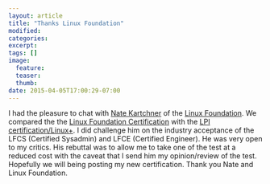 ```yaml
---
layout: article
title: "Thanks Linux Foundation"
modified:
categories: 
excerpt:
tags: []
image:
  feature:
  teaser:
  thumb:
date: 2015-04-05T17:00:29-07:00
---
```

I had the pleasure to chat with [Nate Kartchner](https://www.linkedin.com/in/natekartchner) of the [Linux Foundation](http://www.linuxfoundation.org/). We compared the the [Linux Foundation Certification](http://training.linuxfoundation.org/certification) with the [LPI certification/Linux+](https://www.lpi.org/). I did challenge him on the industry acceptance of the LFCS (Certified Sysadmin) and LFCE (Certified Engineer). He was very open to my critics. His rebuttal was to allow me to take one of the test at a reduced cost with the caveat that I send him my opinion/review of the test. Hopefully we will being posting my new certification. Thank you Nate and Linux Foundation.
